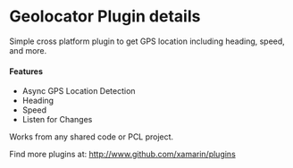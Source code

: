 # Geolocator Plugin details

Simple cross platform plugin to get GPS location including heading, speed, and more.

#### Features
* Async GPS Location Detection
* Heading
* Speed
* Listen for Changes


Works from any shared code or PCL project.

Find more plugins at: http://www.github.com/xamarin/plugins